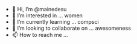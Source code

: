 - 👋 Hi, I’m @mainedesu
- 👀 I’m interested in ... women
- 🌱 I’m currently learning ... compsci
- 💞️ I’m looking to collaborate on ... awesomeness 
- 📫 How to reach me ...

<!---
mainedesu/mainedesu is a ✨ special ✨ repository because its `README.md` (this file) appears on your GitHub profile.
You can click the Preview link to take a look at your changes.
--->
